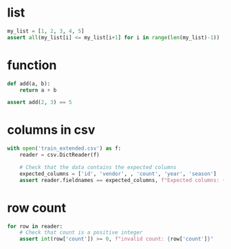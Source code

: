 # list

```python
my_list = [1, 2, 3, 4, 5]
assert all(my_list[i] <= my_list[i+1] for i in range(len(my_list)-1))
```

# function

```python
def add(a, b):
    return a + b

assert add(2, 3) == 5
```

# columns in csv

```python
with open('train_extended.csv') as f:
    reader = csv.DictReader(f)

    # Check that the data contains the expected columns
    expected_columns = ['id', 'vendor', , 'count', 'year', 'season']
    assert reader.fieldnames == expected_columns, f"Expected columns: {expected_columns}, but got {reader.fieldnames}"
```

# row count

```python
for row in reader:
    # Check that count is a positive integer
    assert int(row['count']) >= 0, f"invalid count: {row['count']}"
```


